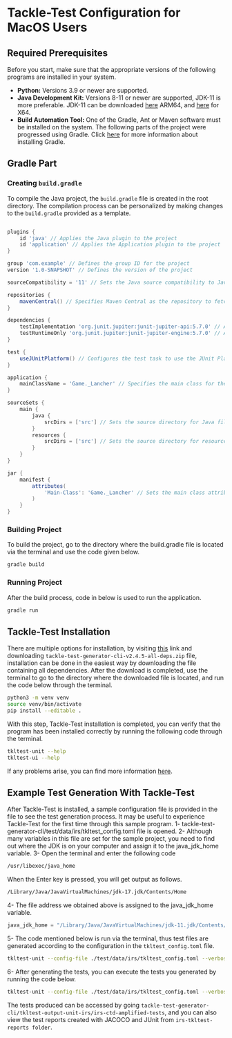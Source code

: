 # Tackle-Test Configuration for MacOS Users

## Required Prerequisites

Before you start, make sure that the appropriate versions of the following programs are installed in your system.
- **Python:** Versions 3.9 or newer are supported. 
- **Java Development Kit:** Versions 8-11 or newer are supported, JDK-11 is more preferable.
  JDK-11 can be downloaded [here](https://www.oracle.com/java/technologies/downloads/#license-lightbox) ARM64, and [here](https://www.oracle.com/java/technologies/downloads/#license-lightbox) for X64.
- **Build Automation Tool:** One of the Gradle, Ant or Maven software must be installed on the system. The following parts of the project were progressed using Gradle. Click [here](https://gradle.org/install/) for more information about installing Gradle.

## Gradle Part

### Creating `build.gradle`

To compile the Java project, the `build.gradle` file is created in the root directory. The compilation process can be personalized by making changes to the `build.gradle` provided as a template.

```groovy

plugins {
    id 'java' // Applies the Java plugin to the project
    id 'application' // Applies the Application plugin to the project
}

group 'com.example' // Defines the group ID for the project
version '1.0-SNAPSHOT' // Defines the version of the project

sourceCompatibility = '11' // Sets the Java source compatibility to Java 11

repositories {
    mavenCentral() // Specifies Maven Central as the repository to fetch dependencies from
}

dependencies {
    testImplementation 'org.junit.jupiter:junit-jupiter-api:5.7.0' // Adds JUnit Jupiter API as a test implementation dependency
    testRuntimeOnly 'org.junit.jupiter:junit-jupiter-engine:5.7.0' // Adds JUnit Jupiter Engine as a test runtime-only dependency
}

test {
    useJUnitPlatform() // Configures the test task to use the JUnit Platform
}

application {
    mainClassName = 'Game._Lancher' // Specifies the main class for the application
}

sourceSets {
    main {
        java {
            srcDirs = ['src'] // Sets the source directory for Java files
        }
        resources {
            srcDirs = ['src'] // Sets the source directory for resource files
        }
    }
}

jar {
    manifest {
        attributes(
            'Main-Class': 'Game._Lancher' // Sets the main class attribute in the JAR manifest
        )
    }
}
```




### Building Project

To build the project, go to the directory where the build.gradle file is located via the terminal and use the code given below.
```sh
gradle build
```
 

### Running Project

After the build process, code in below is used to run the application.
```sh
gradle run
```

## Tackle-Test Installation
There are multiple options for installation, by visiting [this](https://github.com/konveyor/tackle-test-generator-cli/releases) link and downloading
`tackle-test-generator-cli-v2.4.5-all-deps.zip` file, installation can be done in the easiest way by downloading the file containing all dependencies.
After the download is completed, use the terminal to go to the directory where the downloaded file is located, and run the code below through the terminal.
```sh
python3 -m venv venv
source venv/bin/activate
pip install --editable .
```
With this step, Tackle-Test installation is completed, you can verify that the program has been installed correctly by running the following code through the terminal.
```sh
tkltest-unit --help
tkltest-ui --help
```
If any problems arise, you can find more information [here](https://github.com/konveyor/tackle-test-generator-cli/blob/main/doc/installation.md).





## Example Test Generation With Tackle-Test
After Tackle-Test is installed, a sample configuration file is provided in the file to see the test generation process. It may be useful to experience Tackle-Test for the first time through this sample program.
1- tackle-test-generator-cli/test/data/irs/tkltest_config.toml file is opened.
2- Although many variables in this file are set for the sample project, you need to find out where the JDK is on your computer and assign it to the java_jdk_home variable.
3- Open the terminal and enter the following code

```sh
/usr/libexec/java_home
```
When the Enter key is pressed, you will get output as follows.
```sh
/Library/Java/JavaVirtualMachines/jdk-17.jdk/Contents/Home
```
4- The file address we obtained above is assigned to the java_jdk_home variable.
```groovy
java_jdk_home = "/Library/Java/JavaVirtualMachines/jdk-11.jdk/Contents/Home"
```
5-  The code mentioned below is run via the terminal, thus test files are generated according to the configuration in the `tkltest_config.toml` file.
```sh
tkltest-unit --config-file ./test/data/irs/tkltest_config.toml --verbose generate ctd-amplified
```
6- After generating the tests, you can execute the tests you generated by running the code below.
```sh
tkltest-unit --config-file ./test/data/irs/tkltest_config.toml --verbose execute
```
The tests produced can be accessed by going `tackle-test-generator-cli/tkltest-output-unit-irs/irs-ctd-amplified-tests`,
and you can also view the test reports created with JACOCO and JUnit from `irs-tkltest-reports folder`.











